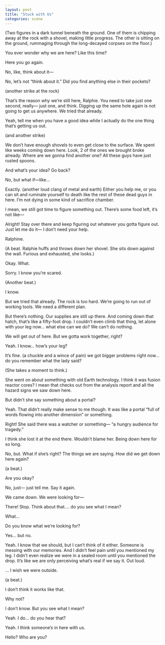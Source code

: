 ```yaml
---
layout: post
title: "Stuck with Us"
categories: scene
---
```


(Two figures in a dark tunnel beneath the ground. One of them is chipping away at the rock with a shovel, making little progress. The other is sitting on the ground, rummaging through the long-decayed corpses on the floor.)

You ever wonder why we are here? Like this time?

Here you go again.

No, like, think about it—

No, let’s not “think about it.” Did you find anything else in their pockets?

(another strike at the rock)

That’s the reason why we’re still here, Ralphie. You need to take just one second, really— just one, and think. Digging up the same hole again is not going to get us anywhere. We tried that already.

Yeah, tell me when you have a good idea while I actually do the one thing that’s getting us out.

(and another strike)

We don’t have enough shovels to even get close to the surface. We spent like weeks coming down here. Look, 2 of the ones we brought broke already. Where are we gonna find another one? All these guys have just rusted spoons.

And what’s your idea? Go back?

No, but what if—like…

Exactly. (another loud clang of metal and earth) Either you help me, or you can sit and ruminate yourself to death like the rest of these dead guys in here. I’m not dying in some kind of sacrifice chamber.

I mean, we still got time to figure something out. There’s some food left, it’s not like—

Alright! Stay over there and keep figuring out whatever you gotta figure out. Just let me do it— I don’t need your help.

Ralphine.

(A beat. Ralphie huffs and throws down her shovel. She sits down against the wall. Furious and exhausted, she looks.)

Okay. What.

Sorry. I know you’re scared.

(Another beat.)

I know.

But we tried that already. The rock is too hard. We’re going to run out of working tools. We need a different plan.

But there’s nothing. Our supplies are still up there. And coming down that hatch, that’s like a fifty-foot drop. I couldn’t even climb that thing, let alone with your leg now… what else can we do? We can’t do nothing.

We will get out of here. But we gotta work together, right?

Yeah. I know… how’s your leg?

It’s fine. (a chuckle and a wince of pain) we got bigger problems right now… do you remember what the lady said?

(She takes a moment to think.)

She went on about something with old Earth technology. I think it was fusion reactor cores? I mean that checks out from the analysis report and all the hazard signs we saw down here.

But didn’t she say something about a portal?

Yeah. That didn’t really make sense to me though. It was like a portal “full of words flowing into another dimension” or something.

Right! She said there was a watcher or something— “a hungry audience for tragedy.”

I think she lost it at the end there. Wouldn’t blame her. Being down here for so long.

No, but. What if she’s right? The things we are saying. How did we get down here again?

(a beat.)

Are you okay?

No, just— just tell me. Say it again.

We came down. We were looking for—

There! Stop. Think about that…. do you see what I mean?

What…

Do you know what we’re looking for?

Yes… but no.

Yeah. I know that we should, but I can’t think of it either. Someone is messing with our memories. And I didn’t feel pain until you mentioned my leg. I didn’t even realize we were in a sealed room until you mentioned the drop. It’s like we are only perceiving what’s real if we say it. Out loud.

… I wish we were outside.

(a beat.)

I don’t think it works like that.

Why not?

I don’t know. But you see what I mean?

Yeah. I do… do you hear that?

Yeah. I think someone’s in here with us.

Hello? Who are you?
